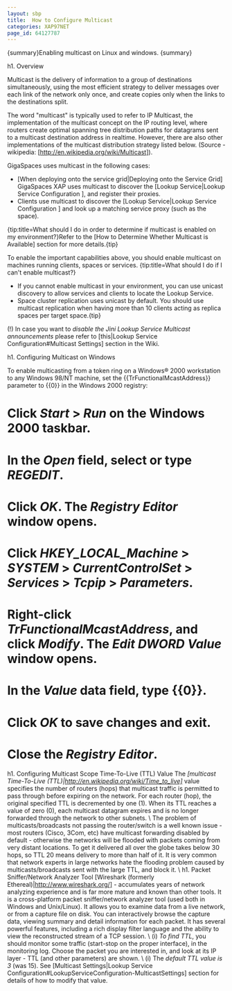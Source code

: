 ```yaml
---
layout: sbp
title:  How to Configure Multicast
categories: XAP97NET
page_id: 64127787
---
```


{summary}Enabling multicast on Linux and windows. {summary}

h1. Overview

Multicast is the delivery of information to a group of destinations simultaneously, using the most efficient strategy to deliver messages over each link of the network only once, and create copies only when the links to the destinations split.

The word "multicast" is typically used to refer to IP Multicast, the implementation of the multicast concept on the IP routing level, where routers create optimal spanning tree distribution paths for datagrams sent to a multicast destination address in realtime. However, there are also other implementations of the multicast distribution strategy listed below.
(Source - wikipedia: [http://en.wikipedia.org/wiki/Multicast]).

GigaSpaces uses multicast in the following cases:
* [When deploying onto the service grid|Deploying onto the Service Grid] GigaSpaces XAP uses multicast to discover the [Lookup Service|Lookup Service Configuration ], and register their proxies.
* Clients use multicast to discover the [Lookup Service|Lookup Service Configuration ] and look up a matching service proxy (such as the space).

{tip:title=What should I do in order to determine if multicast is enabled on my environment?}Refer to the [How to Determine Whether Multicast is Available] section for more details.{tip}

To enable the important capabilities above, you should enable multicast on machines running clients, spaces or services. {tip:title=What should I do if I can't enable multicast?}
* If you cannot enable multicast in your environment, you can use unicast discovery to allow services and clients to locate the Lookup Service.
* Space cluster replication uses unicast by default. You should use multicast replication when having more than 10 clients acting as replica spaces per target space.{tip}

(!) In case you want to *disable the Jini Lookup Service Multicast announcements* please refer to [this|Lookup Service Configuration#Multicast Settings] section in the Wiki.

h1. Configuring Multicast on Windows

To enable multicasting from a token ring on a Windows® 2000 workstation to any Windows 98/NT machine, set the {{TrFunctionalMcastAddress}} parameter to {{0}} in the Windows 2000 registry:
# Click *Start* > *Run* on the Windows 2000 taskbar.
# In the *Open* field, select or type *REGEDIT*.
# Click *OK*. The *Registry Editor* window opens.
# Click *HKEY_LOCAL_Machine* > *SYSTEM* > *CurrentControlSet* > *Services* > *Tcpip* > *Parameters*.
# Right-click *TrFunctionalMcastAddress*, and click *Modify*. The *Edit DWORD Value* window opens.
# In the *Value* data field, type {{0}}.
# Click *OK* to save changes and exit.
# Close the *Registry Editor*.

h1. Configuring Multicast Scope Time-To-Live (TTL) Value
The *[multicast Time-To-Live (TTL)|http://en.wikipedia.org/wiki/Time_to_live]* value specifies the number of routers (hops) that multicast traffic is permitted to pass through before expiring on the network. For each router (hop), the original specified TTL is decremented by one (1). When its TTL reaches a value of zero (0), each multicast datagram expires and is no longer forwarded through the network to other subnets.
\\
The problem of multicasts/broadcasts not passing the router/switch is a well known issue - most routers (Cisco, 3Com, etc) have multicast forwarding disabled by default - otherwise the networks will be flooded with packets coming from very distant locations. To get it delivered all over the globe takes below 30 hops, so TTL 20 means delivery to more than half of it. It is very common that network experts in large networks hate the flooding problem caused by multicasts/broadcasts sent with the large TTL, and block it.
\\
h1. Packet Sniffer/Network Analyzer Tool
[Wireshark (formerly Ethereal)|http://www.wireshark.org/] - accumulates years of network analyzing experience and is far more mature and known than other tools. It is a cross-platform packet sniffer/network analyzer tool (used both in Windows and Unix/Linux). It allows you to examine data from a live network, or from a capture file on disk. You can interactively browse the capture data, viewing summary and detail information for each packet. It has several powerful features, including a rich display filter language and the ability to view the reconstructed stream of a TCP session.
\\
(i) *To find TTL*, you should monitor some traffic (start-stop on the proper interface), in the monitoring log. Choose the packet you are interested in, and look at its IP layer - TTL (and other parameters) are shown.
\\
(i) The *default TTL value is 3* (was 15). See [Multicast Settings|Lookup Service Configuration#LookupServiceConfiguration-MulticastSettings] section for details of how to modify that value.








